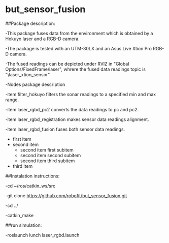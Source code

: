 # but_sensor_fusion


##Package description:

-This package fuses data from the environment which is obtained  by a Hokuyo laser and a RGB-D camera.

-The package is tested with an UTM-30LX  and an Asus Live Xtion Pro RGB-D camera. 

-The fused readings can be depicted under RVIZ in "Global Options/FixedFrame/laser", whrere the fused data readings topic is "\laser_xtion_sensor" 

-Nodes package description

  -item filter_hokuyo filters the sonar readings to a specified min and max range.

  -item laser_rgbd_pc2 converts the data readings to pc and pc2.

  -item laser_rgbd_registration makes sensor data readings alignment.

  -item laser_rgbd_fusion fuses both sensor data readings.

<ul>
  <li>first item</li>
  <li>second item      <!-- Look, the closing </li> tag is not placed here! -->
    <ul>
      <li>second item first subitem</li>
      <li>second item second subitem</li>
      <li>second item third subitem</li>
    </ul>
  </li>                <!-- Here is the closing </li> tag -->
  <li>third item</li>
</ul>

##Instalation instructions:

-cd ~/ros/catkin_ws/src

-git clone https://github.com/robofit/but_sensor_fusion.git

-cd ../

-catkin_make


##run simulation:

-roslaunch lunch laser_rgbd.launch










